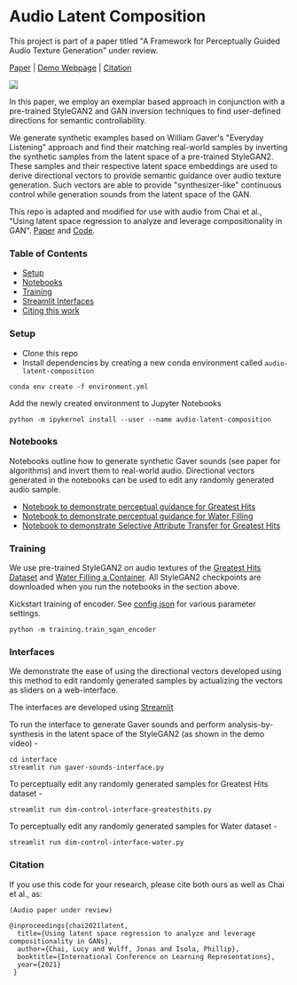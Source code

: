 # Audio Latent Composition

This project is part of a paper titled "A Framework for Perceptually Guided Audio Texture Generation" under review.
    
[Paper]() | [Demo Webpage](https://guided-control-by-prototypes.s3.ap-southeast-1.amazonaws.com/audio-guided-generation/index.html) | [Citation](#citation)
    
<img src='resources/feature-diag.png' style="background-color: #cccccc">
    
In this paper, we employ an exemplar based approach in conjunction with a pre-trained StyleGAN2 and GAN inversion techniques to find user-defined directions for semantic controllability. 
     
We generate synthetic examples based on William Gaver's "Everyday Listening" approach and find their matching real-world samples by inverting the synthetic samples from the latent space of a pre-trained StyleGAN2. These samples and their respective latent space embeddings are used to derive directional vectors to provide semantic guidance over audio texture generation. Such vectors are able to provide "synthesizer-like" continuous control while generation sounds from the latent space of the GAN.
    
This repo is adapted and modified for use with audio from Chai et al., "Using latent space regression to analyze and leverage compositionality in GAN".  [Paper](http://arxiv.org/abs/2103.10426) and [Code](https://github.com/chail/latent-composition).

### Table of Contents

* [Setup](#setup) 
* [Notebooks](#notebooks) 
* [Training](#training) 
* [Streamlit Interfaces](#interfaces) 
* [Citing this work](#citation)
     
### Setup
* Clone this repo
* Install dependencies by creating a new conda environment called ```audio-latent-composition```
```
conda env create -f environment.yml
```
Add the newly created environment to Jupyter Notebooks
```
python -m ipykernel install --user --name audio-latent-composition
```
    
### Notebooks
Notebooks outline how to generate synthetic Gaver sounds (see paper for algorithms) and invert them to real-world audio. Directional vectors generated in the notebooks can be used to edit any randomly generated audio sample.

* [Notebook to demonstrate perceptual guidance for Greatest Hits](perceptually_guided_generation/greatesthits-guidance.ipynb)
* [Notebook to demonstrate perceptual guidance for Water Filling](perceptually_guided_generation/water-guidance.ipynb)
* [Notebook to demonstrate Selective Attribute Transfer for Greatest Hits](perceptually_guided_generation/greatesthits-timbrepicker.ipynb)

     

### Training
We use pre-trained StyleGAN2 on audio textures of the [Greatest Hits Dataset](https://andrewowens.com/vis/) and [Water Filling a Container](https://animatedsound.com/ismir2022/metrics/). All StyleGAN2 checkpoints are downloaded when you run the notebooks in the section above.

Kickstart training of encoder. See [config.json](config/config.json) for various parameter settings.
```
python -m training.train_sgan_encoder
```
     
### Interfaces
We demonstrate the ease of using the directional vectors developed using this method to edit randomly generated samples by actualizing the vectors as sliders on a web-interface.   

The interfaces are developed using [Streamlit](https://streamlit.io/)  

To run the interface to generate Gaver sounds and perform analysis-by-synthesis in the latent space of the StyleGAN2 (as shown in the demo video) - 
```
cd interface
streamlit run gaver-sounds-interface.py
```

To perceptually edit any randomly generated samples for Greatest Hits dataset - 
```
streamlit run dim-control-interface-greatesthits.py
```
   
To perceptually edit any randomly generated samples for Water dataset -    
```
streamlit run dim-control-interface-water.py
```
    
### Citation
If you use this code for your research, please cite both ours as well as Chai et al., as:
```
(Audio paper under review)
```
```
@inproceedings{chai2021latent,
  title={Using latent space regression to analyze and leverage compositionality in GANs},
  author={Chai, Lucy and Wulff, Jonas and Isola, Phillip},
  booktitle={International Conference on Learning Representations},
  year={2021}
 }
```

